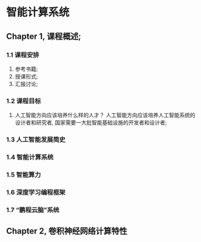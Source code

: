 # 智能计算系统
## Chapter 1, 课程概述; 
### 1.1 课程安排
1. 参考书籍; 
2. 授课形式; 
3. 汇报讨论; 

### 1.2 课程目标
1. 人工智能方向应该培养什么样的人才？ 人工智能方向应该培养人工智能系统的设计者和研究者, 国家需要一大批智能基础设施的开发者和设计者; 

### 1.3 人工智能发展简史

### 1.4 智能计算系统

### 1.5 智能算力

### 1.6 深度学习编程框架

### 1.7 “鹏程云脑”系统

## Chapter 2, 卷积神经网络计算特性







